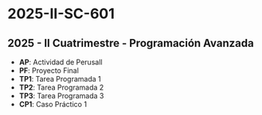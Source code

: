# 2025-II-SC-601

## 2025 - II Cuatrimestre - Programación Avanzada

- **AP**: Actividad de Perusall
- **PF**: Proyecto Final
- **TP1**: Tarea Programada 1
- **TP2**: Tarea Programada 2
- **TP3**: Tarea Programada 3
- **CP1**: Caso Práctico 1

